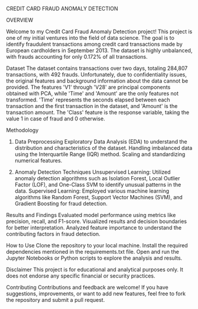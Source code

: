 CREDIT CARD FRAUD ANOMALY DETECTION

OVERVIEW

Welcome to my Credit Card Fraud Anomaly Detection project! This project is one of my initial ventures into the field of data science. The goal is to identify fraudulent transactions among credit card transactions made by European cardholders in September 2013. The dataset is highly unbalanced, with frauds accounting for only 0.172% of all transactions.

Dataset
The dataset contains transactions over two days, totaling 284,807 transactions, with 492 frauds. Unfortunately, due to confidentiality issues, the original features and background information about the data cannot be provided. The features 'V1' through 'V28' are principal components obtained with PCA, while 'Time' and 'Amount' are the only features not transformed. 'Time' represents the seconds elapsed between each transaction and the first transaction in the dataset, and 'Amount' is the transaction amount. The 'Class' feature is the response variable, taking the value 1 in case of fraud and 0 otherwise.


Methodology

1. Data Preprocessing
Exploratory Data Analysis (EDA) to understand the distribution and characteristics of the dataset.
Handling imbalanced data using the Interquartile Range (IQR) method.
Scaling and standardizing numerical features.

2. Anomaly Detection Techniques
Unsupervised Learning: Utilized anomaly detection algorithms such as Isolation Forest, Local Outlier Factor (LOF), and One-Class SVM to identify unusual patterns in the data.
Supervised Learning: Employed various machine learning algorithms like Random Forest, Support Vector Machines (SVM), and Gradient Boosting for fraud detection.

Results and Findings
Evaluated model performance using metrics like precision, recall, and F1-score.
Visualized results and decision boundaries for better interpretation.
Analyzed feature importance to understand the contributing factors in fraud detection.

How to Use
Clone the repository to your local machine.
Install the required dependencies mentioned in the requirements.txt file.
Open and run the Jupyter Notebooks or Python scripts to explore the analysis and results.


Disclaimer
This project is for educational and analytical purposes only. It does not endorse any specific financial or security practices.

Contributing
Contributions and feedback are welcome! If you have suggestions, improvements, or want to add new features, feel free to fork the repository and submit a pull request.
